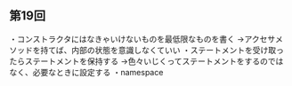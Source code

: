 ## 第19回
・コンストラクタにはなきゃいけないものを最低限なものを書く
→アクセサメソッドを持てば、内部の状態を意識しなくていい
・ステートメントを受け取ったらステートメントを保持する
→色々いじくってステートメントをするのではなく、必要なときに設定する
・namespace